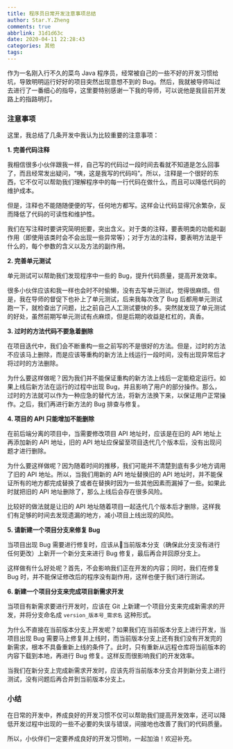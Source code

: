 ```yaml
---
title: 程序员日常开发注意事项总结
author: Star.Y.Zheng
comments: true
abbrlink: 31d1d63c
date: 2020-04-11 22:28:43
categories: 其他
tags:
---
```


作为一名刚入行不久的菜鸟 Java 程序员，经常被自己的一些不好的开发习惯给坑，导致明明运行好好的项目突然出现意想不到的 Bug。然后，我就被导师叫过去进行了一番细心的指导，这里要特别感谢一下我的导师，可以说他是我目前开发路上的指路明灯。

<!-- more -->

### 注意事项

这里，我总结了几条开发中我认为比较重要的注意事项：

**1. 完善代码注释**

我相信很多小伙伴跟我一样，自己写的代码过一段时间去看就不知道是怎么回事了，而且经常发出疑问，“咦，这是我写的代码吗”。所以，注释是一个很好的东西，它不仅可以帮助我们理解程序中的每一行代码在做什么，而且可以降低代码的维护成本。

但是，注释也不能随随便便的写，任何地方都写。这样会让代码显得冗余繁杂，反而降低了代码的可读性和维护性。

我们在写注释时要讲究简明扼要，突出含义。对于类的注释，要表明类的功能和副作用（即使用该类时会不会出现一些异常等）；对于方法的注释，要表明方法是干什么的，每个参数的含义以及方法的副作用。

**2. 完善单元测试**

单元测试可以帮助我们发现程序中一些的 Bug，提升代码质量，提高开发效率。

很多小伙伴应该和我一样也会时不时偷懒，没有去写单元测试，觉得很麻烦。但是，我在导师的督促下也补上了单元测试，后来我每次改了 Bug 后都用单元测试跑一下，就检查出了问题，比之前自己人工测试要快的多。突然就发现了单元测试的好处，虽然前期写单元测试有点麻烦，但是后期的收益是杠杠的，真香。

**3. 过时的方法代码不要急着删除**

在项目迭代中，我们会不断重构一些之前写的不是很好的方法。但是，过时的方法不应该马上删除，而是应该等重构的新方法上线运行一段时间，没有出现异常后才将过时的方法删除。

为什么要这样做呢？因为我们并不能保证重构的新方法上线后一定能稳定运行。如果上线后新方法在运行的过程中出现 Bug，并且影响了用户的部分操作。那么，过时的方法就可以作为一种应急的替代方法，将新方法换下来，以保证用户正常操作。之后，我们再进行新方法的 Bug 排查与修复。

**4. 项目的 API 只能增加不能删除**

在前后端分离的项目中，当需要修改项目 API 地址时，应该是在旧的 API 地址上再添加新的 API 地址，旧的 API 地址应保留至项目迭代几个版本后，没有出现问题才进行删除。

为什么要这样做呢？因为随着时间的推移，我们可能并不清楚到底有多少地方调用了旧的 API 地址。所以，当我们用新的 API 地址替换旧的 API 地址时，并不能保证所有的地方都完成替换了或者在替换时因为一些其他因素而漏掉了一些。如果此时就把旧的 API 地址删除了，那么上线后会存在很多风险。  

比较好的做法就是让旧的 API 地址随着项目一起迭代几个版本后才删除，这样我们有足够的时间去发现遗漏的地方，减小项目上线出现的风险。

**5. 请新建一个项目分支来修复 Bug**

当项目出现 Bug 需要进行修复时，应该从当前版本分支（确保此分支没有进行任何更改）上新开一个新分支来进行 Bug 修复，最后再合并回原分支上。

这样做有什么好处呢？首先，不会影响我们正在开发的内容；同时，我们在修复 Bug 时，并不能保证修改后的程序没有副作用，这样也便于我们进行测试。

**6. 新建一个项目分支来完成项目新需求开发**

当项目有新需求要进行开发时，应该在 Git 上新建一个项目分支来完成新需求的开发，并将分支命名成 `version_版本号_需求名` 这种形式。

为什么不直接在当前版本分支上开发呢？如果我们在当前版本分支上进行开发，当项目出现 Bug 需要马上修复并上线时，而当前版本分支上还有我们没有开发完的新需求，根本不具备重新上线的条件了。此时，只有重新从远程仓库将当前版本的内容下载到本地，再进行 Bug 修复。这样反而很影响我们的开发效率。

当我们在新分支上完成新需求开发时，应该先将当前版本分支合并到新分支上进行测试，没有问题后再合并到当前版本分支上。

### 小结

在日常的开发中，养成良好的开发习惯不仅可以帮助我们提高开发效率，还可以降低开发过程中出现的一些不必要的失误与错误，间接地也改善了我们的代码质量。

所以，小伙伴们一定要养成良好的开发习惯哟，一起加油！欢迎补充。

